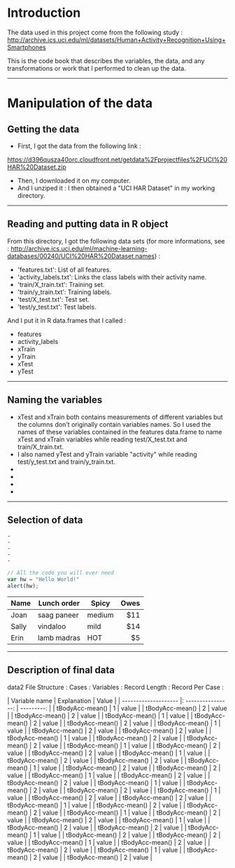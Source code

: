 # Introduction

The data used in this project come from the following study :
http://archive.ics.uci.edu/ml/datasets/Human+Activity+Recognition+Using+Smartphones

This is the code book that describes the variables, the data, and any transformations or work that I performed to clean up the data.

-----------------------------------------------------------

# Manipulation of the data

## Getting the data

* First, I got the data from the following link :

https://d396qusza40orc.cloudfront.net/getdata%2Fprojectfiles%2FUCI%20HAR%20Dataset.zip

* Then, I downloaded it on my computer.
* And I unziped it : I then obtained a "UCI HAR Dataset" in my working directory.

-----------------------------------------------------------

## Reading and putting data in R object

From this directory, I got the following data sets (for more informations, see : http://archive.ics.uci.edu/ml/machine-learning-databases/00240/UCI%20HAR%20Dataset.names) :
* 'features.txt': List of all features.
* 'activity_labels.txt': Links the class labels with their activity name.
* 'train/X_train.txt': Training set.
* 'train/y_train.txt': Training labels.
* 'test/X_test.txt': Test set.
* 'test/y_test.txt': Test labels.

And I put it in R data.frames that I called :
* features 
* activity_labels 
* xTrain
* yTrain
* xTest
* yTest 

-----------------------------------------------------------

## Naming the **variables**

* xTest and xTrain both contains measurements of different variables but the columns don't originally contain variables names. So I used the names of these variables contained in the
features data.frame to name xTest and xTrain variables while reading test/X_test.txt and train/X_train.txt.
* I also named yTest and yTrain variable "activity" while reading test/y_test.txt and train/y_train.txt.
*
*
*
*

-----------------------------------------------------------

## Selection of data
    -
    -
    -
    -
    -

```javascript
// All the code you will ever need
var hw = "Hello World!"
alert(hw);
```
Name | Lunch order | Spicy      | Owes
------- | ---------------- | ---------- | ---------:
Joan  | saag paneer | medium | $11
Sally  | vindaloo        | mild       | $14
Erin   | lamb madras | HOT      | $5

-----------------------------------------------------------

## Description of final data

data2
File Structure :
Cases :
Variables :
Record Length :
Record Per Case : 

| Variable name        |     Explanation    |      Value |
| -------------------- |: ----------------: | ---------: |
| tBodyAcc-mean()      |        1           |      value |
| tBodyAcc-mean()      |        2           |      value |
| tBodyAcc-mean()      |        2           |      value |
| tBodyAcc-mean()      |        1           |      value |
| tBodyAcc-mean()      |        2           |      value |
| tBodyAcc-mean()      |        2           |      value |
| tBodyAcc-mean()      |        1           |      value |
| tBodyAcc-mean()      |        2           |      value |
| tBodyAcc-mean()      |        2           |      value |
| tBodyAcc-mean()      |        1           |      value |
| tBodyAcc-mean()      |        2           |      value |
| tBodyAcc-mean()      |        2           |      value |
| tBodyAcc-mean()      |        1           |      value |
| tBodyAcc-mean()      |        2           |      value |
| tBodyAcc-mean()      |        2           |      value |
| tBodyAcc-mean()      |        1           |      value |
| tBodyAcc-mean()      |        2           |      value |
| tBodyAcc-mean()      |        2           |      value |
| tBodyAcc-mean()      |        1           |      value |
| tBodyAcc-mean()      |        2           |      value |
| tBodyAcc-mean()      |        2           |      value |
| tBodyAcc-mean()      |        1           |      value |
| tBodyAcc-mean()      |        2           |      value |
| tBodyAcc-mean()      |        2           |      value |
| tBodyAcc-mean()      |        1           |      value |
| tBodyAcc-mean()      |        2           |      value |
| tBodyAcc-mean()      |        2           |      value |
| tBodyAcc-mean()      |        1           |      value |
| tBodyAcc-mean()      |        2           |      value |
| tBodyAcc-mean()      |        2           |      value |
| tBodyAcc-mean()      |        1           |      value |
| tBodyAcc-mean()      |        2           |      value |
| tBodyAcc-mean()      |        2           |      value |
| tBodyAcc-mean()      |        1           |      value |
| tBodyAcc-mean()      |        2           |      value |
| tBodyAcc-mean()      |        2           |      value |
| tBodyAcc-mean()      |        1           |      value |
| tBodyAcc-mean()      |        2           |      value |
| tBodyAcc-mean()      |        2           |      value |
| tBodyAcc-mean()      |        1           |      value |
| tBodyAcc-mean()      |        2           |      value |
| tBodyAcc-mean()      |        2           |      value |
| tBodyAcc-mean()      |        1           |      value |
| tBodyAcc-mean()      |        2           |      value |
| tBodyAcc-mean()      |        2           |      value |
| tBodyAcc-mean()      |        1           |      value |
| tBodyAcc-mean()      |        2           |      value |
| tBodyAcc-mean()      |        2           |      value |




